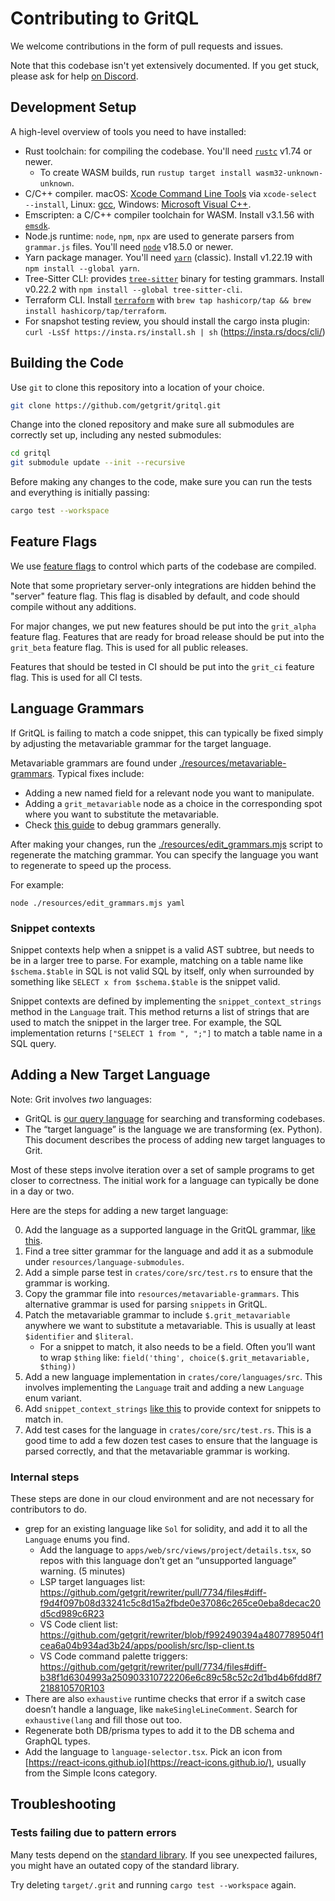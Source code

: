# Contributing to GritQL

We welcome contributions in the form of pull requests and issues.

Note that this codebase isn't yet extensively documented. If you get stuck, please ask for help [on Discord](https://docs.grit.io/discord).

## Development Setup

A high-level overview of tools you need to have installed:

- Rust toolchain: for compiling the codebase. You'll need [`rustc`](https://rustup.rs/) v1.74 or newer.
  - To create WASM builds, run `rustup target install wasm32-unknown-unknown`.
- C/C++ compiler. macOS: [Xcode Command Line Tools](https://download.developer.apple.com/Developer_Tools/Command_Line_Tools_for_Xcode_15.3/Command_Line_Tools_for_Xcode_15.3.dmg) via `xcode-select --install`, Linux: [gcc](https://learnubuntu.com/install-gcc/), Windows: [Microsoft Visual C++](https://visualstudio.microsoft.com/vs/features/cplusplus/).
- Emscripten: a C/C++ compiler toolchain for WASM. Install v3.1.56 with [`emsdk`](https://emscripten.org/docs/getting_started/downloads.html).
- Node.js runtime: `node`, `npm`, `npx` are used to generate parsers from `grammar.js` files. You'll need [`node`](https://nodejs.org/en/download) v18.5.0 or newer.
- Yarn package manager. You'll need [`yarn`](https://classic.yarnpkg.com/en/docs/install) (classic). Install v1.22.19 with `npm install --global yarn`.
- Tree-Sitter CLI: provides [`tree-sitter`](https://github.com/tree-sitter/tree-sitter/tree/master/cli) binary for testing grammars. Install v0.22.2 with `npm install --global tree-sitter-cli`.
- Terraform CLI. Install [`terraform`](https://developer.hashicorp.com/terraform/tutorials/aws-get-started/install-cli) with `brew tap hashicorp/tap && brew install hashicorp/tap/terraform`.
- For snapshot testing review, you should install the cargo insta plugin: `curl -LsSf https://insta.rs/install.sh | sh` (https://insta.rs/docs/cli/)

## Building the Code

Use `git` to clone this repository into a location of your choice.

```bash
git clone https://github.com/getgrit/gritql.git
```

Change into the cloned repository and make sure all submodules are correctly set up, including any nested submodules:

```bash
cd gritql
git submodule update --init --recursive
```

Before making any changes to the code, make sure you can run the tests and everything is initially passing:

```bash
cargo test --workspace
```

## Feature Flags

We use [feature flags](https://doc.rust-lang.org/cargo/reference/features.html) to control which parts of the codebase are compiled.

Note that some proprietary server-only integrations are hidden behind the "server" feature flag. This flag is disabled by default, and code should compile without any additions.

For major changes, we put new features should be put into the `grit_alpha` feature flag. Features that are ready for broad release should be put into the `grit_beta` feature flag. This is used for all public releases.

Features that should be tested in CI should be put into the `grit_ci` feature flag. This is used for all CI tests.

## Language Grammars

If GritQL is failing to match a code snippet, this can typically be fixed simply by adjusting the metavariable grammar for the target language.

Metavariable grammars are found under [./resources/metavariable-grammars](./resources/metavariable-grammars). Typical fixes include:

- Adding a new named field for a relevant node you want to manipulate.
- Adding a `grit_metavariable` node as a choice in the corresponding spot where you want to substitute the metavariable.
- Check [this guide](https://github.com/tree-sitter/tree-sitter/wiki/Tips-and-Tricks-for-a-grammar-author) to debug grammars generally.

After making your changes, run the [./resources/edit_grammars.mjs](./resources/edit_grammars.mjs) script to regenerate the matching grammar. You can specify the language you want to regenerate to speed up the process.

For example:

```
node ./resources/edit_grammars.mjs yaml
```

### Snippet contexts

Snippet contexts help when a snippet is a valid AST subtree, but needs to be in a larger tree to parse. For example, matching on a table name like ` $schema.$table` in SQL is not valid SQL by itself, only when surrounded by something like `SELECT x from $schema.$table` is the snippet valid.

Snippet contexts are defined by implementing the `snippet_context_strings` method in the `Language` trait. This method returns a list of strings that are used to match the snippet in the larger tree. For example, the SQL implementation returns `["SELECT 1 from ", ";"]` to match a table name in a SQL query.

## Adding a New Target Language

Note: Grit involves _two_ languages:

- GritQL is [our query language](https://docs.grit.io/language/reference) for searching and transforming codebases.
- The “target language” is the language we are transforming (ex. Python). This document describes the process of adding new target languages to Grit.

Most of these steps involve iteration over a set of sample programs to get closer to correctness. The initial work for a language can typically be done in a day or two.

Here are the steps for adding a new target language:

0. Add the language as a supported language in the GritQL grammar, [like this](https://github.com/getgrit/tree-sitter-gritql/commit/ea514376a6da7bfc187c05d93e403112cae87787).
1. Find a tree sitter grammar for the language and add it as a submodule under `resources/language-submodules`.
2. Add a simple parse test in `crates/core/src/test.rs` to ensure that the grammar is working.
3. Copy the grammar file into `resources/metavariable-grammars`. This alternative grammar is used for parsing `snippets` in GritQL.
4. Patch the metavariable grammar to include `$.grit_metavariable` anywhere we want to substitute a metavariable. This is usually at least `$identifier` and `$literal`.
   - For a snippet to match, it also needs to be a field. Often you’ll want to wrap `$thing` like: `field('thing', choice($.grit_metavariable, $thing))`
5. Add a new language implementation in `crates/core/languages/src`. This involves implementing the `Language` trait and adding a new `Language` enum variant.
6. Add `snippet_context_strings` [like this](https://github.com/getgrit/gritql/blob/main/crates/language/src/sql.rs#L52) to provide context for snippets to match in.
7. Add test cases for the language in `crates/core/src/test.rs`. This is a good time to add a few dozen test cases to ensure that the language is parsed correctly, and that the metavariable grammar is working.

### Internal steps

These steps are done in our cloud environment and are not necessary for contributors to do.

- grep for an existing language like `Sol` for solidity, and add it to all the `Language` enums you find.
  - Add the language to `apps/web/src/views/project/details.tsx`, so repos with this language don’t get an “unsupported language” warning. (5 minutes)
  - LSP target languages list: https://github.com/getgrit/rewriter/pull/7734/files#diff-f9d4f097b08d33241c5c8d15a2fbde0e37086c265ce0eba8decac20d5cd989c6R23
  - VS Code client list: https://github.com/getgrit/rewriter/blob/f992490394a4807789504f1cea6a04b934ad3b24/apps/poolish/src/lsp-client.ts
  - VS Code command palette triggers: https://github.com/getgrit/rewriter/pull/7734/files#diff-b38f1d6304993a250903310722206e6c89c58c52c2d1bd4b6fdd8f7218810570R103
- There are also `exhaustive` runtime checks that error if a switch case doesn’t handle a language, like `makeSingleLineComment`. Search for `exhaustive(lang` and fill those out too.
- Regenerate both DB/prisma types to add it to the DB schema and GraphQL types.
- Add the language to `language-selector.tsx`. Pick an icon from [https://react-icons.github.io](https://react-icons.github.io/), usually from the Simple Icons category.

## Troubleshooting

### Tests failing due to pattern errors

Many tests depend on the [standard library](https://github.com/getgrit/stdlib). If you see unexpected failures, you might have an outated copy of the standard library.

Try deleting `target/.grit` and running `cargo test --workspace` again.
